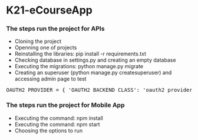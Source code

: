 # K21-eCourseApp

<h3>The steps run the project for APIs</h3>
<ul>
  <li>Cloning the project</li>
  <li>Openning one of projects</li>
  <li>Reinstalling the libraries: pip install -r requirements.txt</li>
  <li>Checking database in settings.py and creating an empty database</li>
  <li>Executing the migrations: python manage.py migrate</li>
  <li>Creating an superuser (python manage.py createsuperuser) and accessing admin page to test</li>
</ul>
<pre>
OAUTH2_PROVIDER = { 'OAUTH2_BACKEND_CLASS': 'oauth2_provider.oauth2_backends.JSONOAuthLibCore' }  
</pre>


<h3>The steps run the project for Mobile App</h3>

<ul>
  <li>Executing the command: npm install</li>
  <li>Executing the command: npm start</li>
  <li>Choosing the options to run</li>
</ul>

